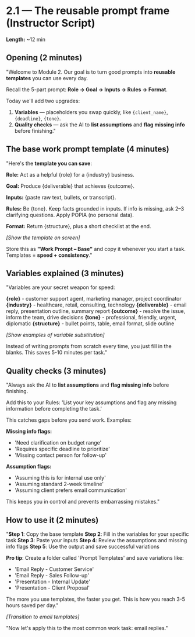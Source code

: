 # 2.1 — The reusable prompt frame (Instructor Script)

**Length:** ~12 min

## Opening (2 minutes)
"Welcome to Module 2. Our goal is to turn good prompts into **reusable templates** you can use every day.

Recall the 5-part prompt: **Role → Goal → Inputs → Rules → Format**.

Today we'll add two upgrades:
1) **Variables** — placeholders you swap quickly, like `{client_name}`, `{deadline}`, `{tone}`.
2) **Quality checks** — ask the AI to **list assumptions** and **flag missing info** before finishing."

## The base work prompt template (4 minutes)
"Here's the **template you can save**:

**Role:** Act as a helpful {role} for a {industry} business.

**Goal:** Produce {deliverable} that achieves {outcome}.

**Inputs:** {paste raw text, bullets, or transcript}.

**Rules:** Be {tone}. Keep facts grounded in inputs. If info is missing, ask 2–3 clarifying questions. Apply POPIA (no personal data).

**Format:** Return {structure}, plus a short checklist at the end.

_[Show the template on screen]_

Store this as **"Work Prompt – Base"** and copy it whenever you start a task. Templates = **speed + consistency**."

## Variables explained (3 minutes)
"Variables are your secret weapon for speed:

**{role}** - customer support agent, marketing manager, project coordinator
**{industry}** - healthcare, retail, consulting, technology
**{deliverable}** - email reply, presentation outline, summary report
**{outcome}** - resolve the issue, inform the team, drive decisions
**{tone}** - professional, friendly, urgent, diplomatic
**{structure}** - bullet points, table, email format, slide outline

_[Show examples of variable substitution]_

Instead of writing prompts from scratch every time, you just fill in the blanks. This saves 5-10 minutes per task."

## Quality checks (3 minutes)
"Always ask the AI to **list assumptions** and **flag missing info** before finishing.

Add this to your Rules: 'List your key assumptions and flag any missing information before completing the task.'

This catches gaps before you send work. Examples:

**Missing info flags:**
- 'Need clarification on budget range'
- 'Requires specific deadline to prioritize'
- 'Missing contact person for follow-up'

**Assumption flags:**
- 'Assuming this is for internal use only'
- 'Assuming standard 2-week timeline'
- 'Assuming client prefers email communication'

This keeps you in control and prevents embarrassing mistakes."

## How to use it (2 minutes)
"**Step 1**: Copy the base template
**Step 2**: Fill in the variables for your specific task
**Step 3**: Paste your inputs
**Step 4**: Review the assumptions and missing info flags
**Step 5**: Use the output and save successful variations

**Pro tip**: Create a folder called 'Prompt Templates' and save variations like:
- 'Email Reply - Customer Service'
- 'Email Reply - Sales Follow-up'
- 'Presentation - Internal Update'
- 'Presentation - Client Proposal'

The more you use templates, the faster you get. This is how you reach 3-5 hours saved per day."

_[Transition to email templates]_

"Now let's apply this to the most common work task: email replies."